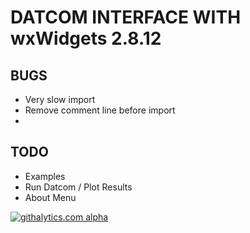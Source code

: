 # DATCOM INTERFACE WITH wxWidgets 2.8.12
	

## BUGS
 * Very slow import
 * Remove comment line before import
 * 


## TODO
 * Examples
 * Run Datcom / Plot Results
 * About Menu
 
[![githalytics.com alpha](https://cruel-carlota.pagodabox.com/19d02c42d30cd8f443b0c1f948dcfedd "githalytics.com")](http://githalytics.com/guneysus/wxDatcom)
